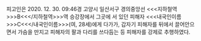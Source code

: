 피고인은 2020. 12. 30. 09:46경 고양시 일산서구 경의중앙선 <<<지하철역>>>B<<</지하철역>>>역 승강장에서 그곳에 서 있던 피해자 <<<내국인이름>>>C<<</내국인이름>>>(여, 28세)에게 다가가, 갑자기 피해자를 뒤에서 끌어안으면서 가슴을 만지고 피해자의 팔과 다리를 쓰다듬는 등 피해자를 강제로 추행하였다.
